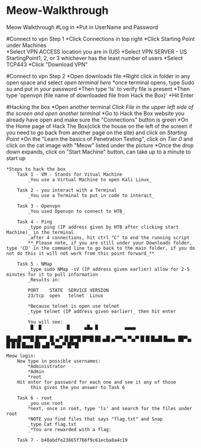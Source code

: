 # Meow-Walkthrough
Meow Walkthrough
#Log in
    *Put in UserName and Password

#Connect to vpn Step 1
    *Click Connections in top right
    *Click Starting Point under Machines   
    *Select VPN ACCESS location you are in (US)
    *Select VPN SERVER - US StartingPoint1, 2, or 3 whichever has the least number of users
    *Select TCP443 
    *Click "Download VPN"

#Connect to vpn Step 2
    *Open downloads file
    *Right click in folder in any open space and select _open terminal here_
    *once terminal opens, type Sudo su and put in your password
    *Then type 'ls' to verify file is present
    *Then type 'openvpn (file name of downloaded file from Hack the Box)'
    *Hit Enter

#Hacking the box
    *Open another terminal
        _Click File in the upper left side of the screen and open another terminal_
    *Go to Hack the Box website you already have open and make sure the "Connections" button is green
    *On the Home page of Hack The Box(click the house on the left of the screen if you need to go back from another page on the site) and click on _Starting Point_
    *On the "Learn the basics of Penetration Testing", click on _Tier 0_ and click on the cat image with "Meow" listed under the picture
    *Once the drop down expands, click on "Start Machine" button, can take up to a minute to start up

    *Steps to hack the box
        Task 1 - VM - Stands for Vitual Machine
            _You use a Virtual Machine to open Kali Linux_

        Task 2 - you interact with a Terminal
            _You use a Terminal to put in code to interact_

        Task 3 - Openvpn
            _You used Openvpn to connect to HTB_

        Task 4 - Ping
            _type ping (IP address given by HTB after clicking start Machine)_ in the terminal
            _after 4 connections, hit ctrl "C" to end the running script
            **_Please note, if you are still under your Downloads folder, type 'CD' in the command line to go back to the main folder, if you do not do this it will not work from this point forward_**

        Task 5 - NMap
            _type sudo NMap -sV (IP address given earlier) allow for 2-5 minutes for it to pull information
            _Results in:

            PORT    STATE  SERVICE VERSION
            23/tcp  open   telnet  Linux

            *Because telnet is open use telnet
            _type telnet (IP address given earlier)_ then hit enter

            You will see:
             █  █         ▐▌     ▄█▄ █          ▄▄▄▄
  █▄▄█ ▀▀█ █▀▀ ▐▌▄▀    █  █▀█ █▀█    █▌▄█ ▄▀▀▄ ▀▄▀
  █  █ █▄█ █▄▄ ▐█▀▄    █  █ █ █▄▄    █▌▄█ ▀▄▄▀ █▀█

    Meow login:
        Now type in possible usernames:
            *Administrator
            *Admin
            *root
        Hit enter for password for each one and see it any of those
             this gives the you answer to Task 6   

        Task 6 - root
            _you use root
            *next, once in root, type 'ls' and search for the files under root
            *NOTE you find files that says "flag.txt" and Snap
            _type Cat flag.txt
            _*You are rewarded with a flag:
        
        Task 7 - b40abdfe23665f766f9c61ecba8a4c19
